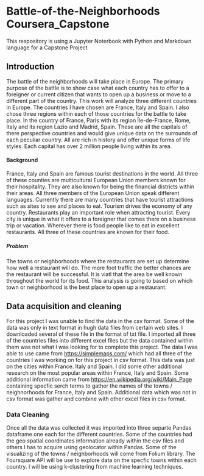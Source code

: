 # Battle-of-the-Neighborhoods Coursera_Capstone
This respository is using a Jupyter Noterbook with Python and  Markdown language for a Capstone Project
## Introduction

The battle of the neighborhoods will take place in Europe. The primary purpose of the battle is to show case what each country has to offer to a foreigner or current citizen that wants to open up a business or move to a different part of the country. This work will analyze three different countries in Europe. The countries I have chosen are France, Italy and Spain. I also chose three regions within each of those countries for the battle to take place. In the country of France, Paris with its region Île-de-France, Rome,  Italy and its region Lazio and Madrid, Spain. These are all the capitals of there perspective countries and would give unique data on the surrounds of each peculiar country. All are rich in history and offer unique forms of life styles. Each capital has over 2 million people living within its area. 

#### Background

France, Italy and Spain are famous tourist destinations in the world. All three of these counties are multicultural European Union members known for their hospitality. They are also known for being the financial districts within their areas. All three members of the European Union speak different languages. Currently there are many countries that have tourist attractions such as sites to see and places to eat. Tourism drives the economy of any country. Restaurants play an important role when attracting tourist. Every city is unique in what it offers to a foreigner that comes there on a business trip or vacation. Wherever there is food people like to eat in excellent restaurants. All three of these countries are known for their food. 


##### Problem

The towns or neighborhoods where the restaurants are set up determine how well a restaurant will do. The more foot traffic the better chances are the restaurant will be successful. It is viatl that the area be well known throughout the world for its food. This analysis is going to based on which town or neighborhood is the best place to open up a restaurant. 

## Data acquisition and cleaning

For this project I was unable to find the data in the csv format. Some of the data was only in text format in hugh data files from certain web sites. I downloaded several of these file in the format of txt file. I imported all three of the countries files into different excel files but the data contained within them was not what I was looking for to complete this project. 
The data I was able to use came from https://simplemaps.com/ which had all three of the countries I was working on for this project in csv format. This data was just on the cities within France. Italy and Spain. I did some other additional research on the most popular areas within France, Italy and Spain. Some additional information came from https://en.wikipedia.org/wiki/Main_Page containing specfic serch terms to gather the names of the towns / neighnorhoods for France, Italy and Spain. Additional data which was not in csv format was gather and combine with other excel files in csv format. 

### Data Cleaning
Once all the data was collected it was imported into three separte Pandas dataframe one each for the different countries. Some of the countries had the geo spatial coordinates information already within the csv files and others I has to acquire using geolocator within Pandas. Some of the visualizing of the towns / neighborhoods will come from Folium library. The  Foursquare API will be use to explore data on the specfic towns within each country. I will be using k-clustering from machine learning techniques.  




